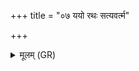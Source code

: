 +++
title = "०७ ययो रथः सत्यवर्त्म"

+++
<details><summary>मूलम् (GR)</summary>

ययो रथः सत्यवर्त्म र्जुरश्मिर्  
मिथुया चरन्तम् अभियाति दूषयन् ।  
स्तौमि मित्रावरुणा नाथितो जोहवीमि  
तौ नो मुञ्चतम् अंहसः ॥
</details>
